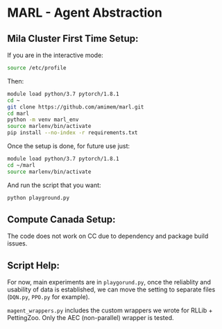 # MARL - Agent Abstraction

## Mila Cluster First Time Setup:

If you are in the interactive mode:
```zsh
source /etc/profile
```
Then:
```zsh
module load python/3.7 pytorch/1.8.1
cd ~
git clone https://github.com/amimem/marl.git
cd marl
python -m venv marl_env
source marlenv/bin/activate
pip install --no-index -r requirements.txt
```

Once the setup is done, for future use just:
```zsh
module load python/3.7 pytorch/1.8.1
cd ~/marl
source marlenv/bin/activate
```

And run the script that you want:
```zsh
python playground.py
```


## Compute Canada Setup:
The code does not work on CC due to dependency and package build issues.

## Script Help:
For now, main experiments are in `playgorund.py`, once the reliablity and usability of data is established, we can move the setting to separate files (`DQN.py`, `PPO.py` for example).

`magent_wrappers.py` includes the custom wrappers we wrote for RLLib + PettingZoo. Only the AEC (non-parallel) wrapper is tested.
